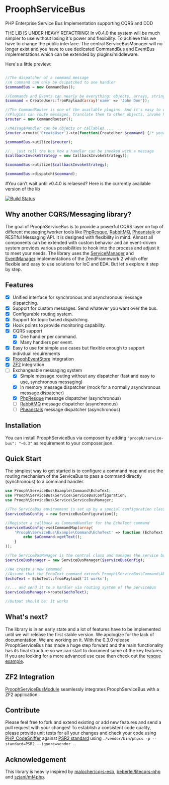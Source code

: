 ProophServiceBus
===============

PHP Enterprise Service Bus Implementation supporting CQRS and DDD

THE LIB IS UNDER HEAVY REFACTRING! In v0.4.0 the system will be much simpler to use without losing it's power and flexibility. To achieve this we have to change the public interface. The central ServiceBusManager will no longer exist and you have to use dedicated CommandBus and EventBus implementations which can be extended by plugins/middleware.

Here's a little preview:


```php

//The dispatcher of a command message
//A command can only be dsipatched to one handler
$commandBus = new CommandBus();

//Commands and Events can nearly be everything: objects, arrays, strings .. 
$command = CreateUser::fromPayload(array('name' => 'John Doe'));

//The CommandRouter is one of the available plugins. And it's easy to write your own one.
//Plugins can route messages, translate them to other objects, invoke handlers and so on ...
$router = new CommandRouter();

//MessageHandler can be objects or callables ...
$router->route('CreateUser')->to(function(CreateUser $command) {/* your domain logic goes here ... */ });

$commandBus->utilize($router);

//.. just tell the bus how a handler can be invoked with a message
$callbackInvokeStrategy = new CallbackInvokeStrategy();

$coomandBus->utilize($callbackInvokeStrategy);

$commandBus->dispatch($command);

```

#You can't wait until v0.4.0 is relaesed? Here is the currently available version of the lib 

[![Build Status](https://travis-ci.org/prooph/service-bus.png?branch=master)](https://travis-ci.org/prooph/service-bus)


Why another CQRS/Messaging library?
-----------------------------------

The goal of ProophServiceBus is to provide a powerful CQRS layer on top of different messaging/worker tools like [PhpResque](https://github.com/chrisboulton/php-resque), [RabbitMQ](https://www.rabbitmq.com/), [Pheanstalk](https://github.com/pda/pheanstalk) or RESTful Messaging API.
It is designed with flexibility in mind. Almost all components can be extended with custom behavior and an event-driven system provides various possibilities to hook into the process and adjust it to meet your needs.
The library uses the [ServiceManager](http://framework.zend.com/manual/2.0/en/modules/zend.service-manager.quick-start.html) and [EventManager](http://framework.zend.com/manual/2.0/en/modules/zend.event-manager.event-manager.html) implementations of the ZendFramework 2 which offer flexible and easy to use solutions for IoC and EDA. But let's explore it step by step.

Features
--------

- [x] Unified interface for synchronous and asynchronous message dispatching.
- [x] Support for custom messages. Send whatever you want over the bus.
- [x] Configurable routing system.
- [x] Support for topic based dispatching.
- [x] Hook points to provide monitoring capability.
- [x] CQRS support
  - [x] One handler per command.
  - [x] Many handlers per event.
- [x] Easy to use for simple use cases but flexible enough to support indivdual requirements
- [x] [ProophEventStore](https://github.com/prooph/event-store) integration
- [x] [ZF2](https://github.com/prooph/ProophServiceBusModule) integration
- [ ] Exchangeable messaging system
  - [x] Simple message routing without any dispatcher (fast and easy to use, synchronous messaging)
  - [x] In memory message dispatcher (mock for a normally asynchronous message dispatcher)
  - [x] [PhpResque](https://github.com/chrisboulton/php-resque) message dispatcher (asynchronous)
  - [ ] [RabbitMQ](https://www.rabbitmq.com/) message dispatcher (asynchronous)
  - [ ] [Pheanstalk](https://github.com/pda/pheanstalk) message dispatcher (asynchronous)

Installation
------------

You can install ProophServiceBus via composer by adding `"prooph/service-bus": "~0.3"` as requirement to your composer.json.

Quick Start
-----------

The simplest way to get started is to configure a command map
and use the routing mechanism of the ServiceBus to pass a command directly (synchronous) to a command handler.

```php
use Prooph\ServiceBus\Example\Command\EchoText;
use Prooph\ServiceBus\Service\ServiceBusConfiguration;
use Prooph\ServiceBus\Service\ServiceBusManager;

//The ServiceBus environment is set up by a special configuration class
$serviceBusConfig = new ServiceBusConfiguration();

//Register a callback as CommandHandler for the EchoText command
$serviceBusConfig->setCommandMap(array(
    'Prooph\ServiceBus\Example\Command\EchoText' => function (EchoText $aCommand) {
        echo $aCommand->getText();
    }
));

//The ServiceBusManager is the central class and manages the service bus environment
$serviceBusManager = new ServiceBusManager($serviceBusConfig);

//We create a new Command
//Assume that the EchoText command extends Prooph\ServiceBus\Command\AbstractCommand
$echoText = EchoText::fromPayload('It works');

//... and send it to a handler via routing system of the ServiceBus
$serviceBusManager->route($echoText);

//Output should be: It works
```

What's next?
------------

The library is in an early state and a lot of features have to be implemented until we will release the first stable version. We apologize for the lack of documentation. We are working on it. With the 0.3.0 release ProophServiceBus has made a huge step forward and the main functionality has its final structure so we can start to document some of the key features. If you are looking for a more advanced use case then check out the [resque example](https://github.com/prooph/service-bus/wiki/Examples).

ZF2 Integration
---------------

[ProophServiceBusModule](https://github.com/prooph/ProophServiceBusModule) seamlessly integrates ProophServiceBus with a ZF2 application.


Contribute
----------

Please feel free to fork and extend existing or add new features and send a pull request with your changes!
To establish a consistent code quality, please provide unit tests for all your changes and check your code using [PHP_CodeSniffer](https://github.com/squizlabs/PHP_CodeSniffer) against [PSR2 standard](https://github.com/php-fig/fig-standards/blob/master/accepted/PSR-2-coding-style-guide.md) using `./vendor/bin/phpcs -p --standard=PSR2 --ignore=vendor .`.

Acknowledgement
---------------

This library is heavily inspired by [malocher/cqrs-esb](https://github.com/malocher/cqrs-esb), [beberlei/litecqrs-php](https://github.com/beberlei/litecqrs-php) and [szjani/mf4php](https://github.com/szjani/mf4php).

